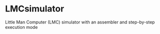 # LMCsimulator
Little Man Computer (LMC) simulator with an assembler and step-by-step execution mode
